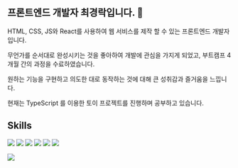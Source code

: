 ## 프론트엔드 개발자 최경락입니다. 👋

HTML, CSS, JS와 React를 사용하여 웹 서비스를 제작 할 수 있는 프론트엔드 개발자입니다.

무언가를 순서대로 완성시키는 것을 좋아하여 개발에 관심을 가지게 되었고, 부트캠프 4개월 간의 과정을 수료하였습니다. 

원하는 기능을 구현하고 의도한 대로 동작하는 것에 대해 큰 성취감과 즐거움을 느낍니다.

현재는 TypeScript 를 이용한 토이 프로젝트를 진행하며 공부하고 있습니다.


## Skills
<img src="https://img.shields.io/badge/HTML-E34F26?style=for-the-badge&logo=html5&logoColor=white"> <img src="https://img.shields.io/badge/CSS-1572B6?style=for-the-badge&logo=css3&logoColor=white"> <img src="https://img.shields.io/badge/Javascript-F7DF1E?style=for-the-badge&logo=javascript&logoColor=black"> <img src="https://img.shields.io/badge/TypeScript-3178C6?style=for-the-badge&logo=typescript&logoColor=white"> <img src="https://img.shields.io/badge/React-61DAFB?style=for-the-badge&logo=react&logoColor=black"> <img src="https://img.shields.io/badge/styled-components-DB7093?style=for-the-badge&logo=styled-components&logoColor=white"> 

<img src="https://img.shields.io/badge/git-F05032?style=for-the-badge&logo=git&logoColor=white">
